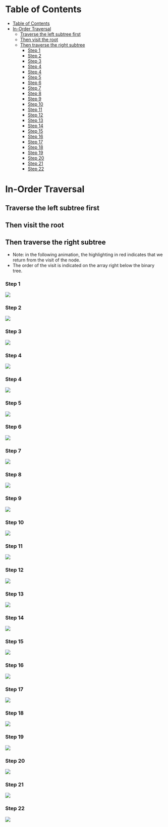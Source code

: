# Table of Contents

- [Table of Contents](#table-of-contents)
- [In-Order Traversal](#in-order-traversal)
  - [Traverse the left subtree first](#traverse-the-left-subtree-first)
  - [Then visit the root](#then-visit-the-root)
  - [Then traverse the right subtree](#then-traverse-the-right-subtree)
    - [Step 1](#step-1)
    - [Step 2](#step-2)
    - [Step 3](#step-3)
    - [Step 4](#step-4)
    - [Step 4](#step-4-1)
    - [Step 5](#step-5)
    - [Step 6](#step-6)
    - [Step 7](#step-7)
    - [Step 8](#step-8)
    - [Step 9](#step-9)
    - [Step 10](#step-10)
    - [Step 11](#step-11)
    - [Step 12](#step-12)
    - [Step 13](#step-13)
    - [Step 14](#step-14)
    - [Step 15](#step-15)
    - [Step 16](#step-16)
    - [Step 17](#step-17)
    - [Step 18](#step-18)
    - [Step 19](#step-19)
    - [Step 20](#step-20)
    - [Step 21](#step-21)
    - [Step 22](#step-22)

# In-Order Traversal

## Traverse the left subtree first

## Then visit the root

## Then traverse the right subtree

- Note: in the following animation, the highlighting in red indicates that we return from the visit of the node.
- The order of the visit is indicated on the array right below the binary tree.

### Step 1

![](./inorder/inorder1.png)

### Step 2

![](./inorder/inorder2.png)

### Step 3

![](./inorder/inorder3.png)

### Step 4

![](./inorder/inorder4.png)

### Step 4

![](./inorder/inorder4.png)

### Step 5

![](./inorder/inorder5.png)

### Step 6

![](./inorder/inorder6.png)

### Step 7

![](./inorder/inorder7.png)

### Step 8

![](./inorder/inorder8.png)

### Step 9

![](./inorder/inorder9.png)

### Step 10

![](./inorder/inorder10.png)

### Step 11

![](./inorder/inorder11.png)

### Step 12

![](./inorder/inorder12.png)

### Step 13

![](./inorder/inorder13.png)

### Step 14

![](./inorder/inorder14.png)

### Step 15

![](./inorder/inorder15.png)

### Step 16

![](./inorder/inorder16.png)

### Step 17

![](./inorder/inorder17.png)

### Step 18

![](./inorder/inorder18.png)

### Step 19

![](./inorder/inorder19.png)

### Step 20

![](./inorder/inorder20.png)

### Step 21

![](./inorder/inorder21.png)

### Step 22

![](./inorder/inorder22.png)
